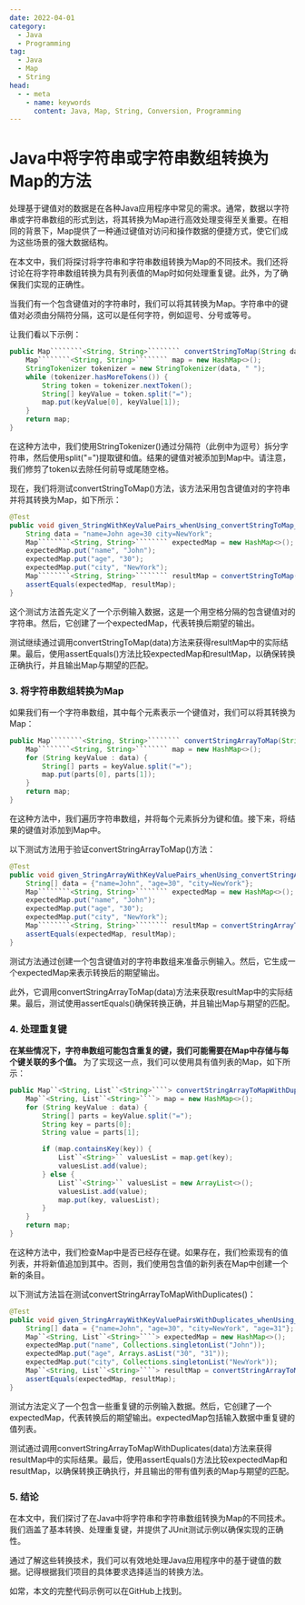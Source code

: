 ```yaml
---
date: 2022-04-01
category:
  - Java
  - Programming
tag:
  - Java
  - Map
  - String
head:
  - - meta
    - name: keywords
      content: Java, Map, String, Conversion, Programming
---
```

# Java中将字符串或字符串数组转换为Map的方法

处理基于键值对的数据是在各种Java应用程序中常见的需求。通常，数据以字符串或字符串数组的形式到达，将其转换为Map进行高效处理变得至关重要。在相同的背景下，Map提供了一种通过键值对访问和操作数据的便捷方式，使它们成为这些场景的强大数据结构。

在本文中，我们将探讨将字符串和字符串数组转换为Map的不同技术。我们还将讨论在将字符串数组转换为具有列表值的Map时如何处理重复键。此外，为了确保我们实现的正确性。

当我们有一个包含键值对的字符串时，我们可以将其转换为Map。字符串中的键值对必须由分隔符分隔，这可以是任何字符，例如逗号、分号或等号。

让我们看以下示例：

```java
public Map````````<String, String>```````` convertStringToMap(String data) {
    Map````````<String, String>```````` map = new HashMap<>();
    StringTokenizer tokenizer = new StringTokenizer(data, " ");
    while (tokenizer.hasMoreTokens()) {
        String token = tokenizer.nextToken();
        String[] keyValue = token.split("=");
        map.put(keyValue[0], keyValue[1]);
    }
    return map;
}
```

在这种方法中，我们使用StringTokenizer()通过分隔符（此例中为逗号）拆分字符串，然后使用split("=")提取键和值。结果的键值对被添加到Map中。请注意，我们修剪了token以去除任何前导或尾随空格。

现在，我们将测试convertStringToMap()方法，该方法采用包含键值对的字符串并将其转换为Map，如下所示：

```java
@Test
public void given_StringWithKeyValuePairs_whenUsing_convertStringToMap_thenMapCreated() {
    String data = "name=John age=30 city=NewYork";
    Map````````<String, String>```````` expectedMap = new HashMap<>();
    expectedMap.put("name", "John");
    expectedMap.put("age", "30");
    expectedMap.put("city", "NewYork");
    Map````````<String, String>```````` resultMap = convertStringToMap(data);
    assertEquals(expectedMap, resultMap);
}
```

这个测试方法首先定义了一个示例输入数据，这是一个用空格分隔的包含键值对的字符串。然后，它创建了一个expectedMap，代表转换后期望的输出。

测试继续通过调用convertStringToMap(data)方法来获得resultMap中的实际结果。最后，使用assertEquals()方法比较expectedMap和resultMap，以确保转换正确执行，并且输出Map与期望的匹配。

### 3. 将字符串数组转换为Map

如果我们有一个字符串数组，其中每个元素表示一个键值对，我们可以将其转换为Map：

```java
public Map````````<String, String>```````` convertStringArrayToMap(String[] data) {
    Map````````<String, String>```````` map = new HashMap<>();
    for (String keyValue : data) {
        String[] parts = keyValue.split("=");
        map.put(parts[0], parts[1]);
    }
    return map;
}
```

在这种方法中，我们遍历字符串数组，并将每个元素拆分为键和值。接下来，将结果的键值对添加到Map中。

以下测试方法用于验证convertStringArrayToMap()方法：

```java
@Test
public void given_StringArrayWithKeyValuePairs_whenUsing_convertStringArrayToMap_thenMapCreated() {
    String[] data = {"name=John", "age=30", "city=NewYork"};
    Map````````<String, String>```````` expectedMap = new HashMap<>();
    expectedMap.put("name", "John");
    expectedMap.put("age", "30");
    expectedMap.put("city", "NewYork");
    Map````````<String, String>```````` resultMap = convertStringArrayToMap(data);
    assertEquals(expectedMap, resultMap);
}
```

测试方法通过创建一个包含键值对的字符串数组来准备示例输入。然后，它生成一个expectedMap来表示转换后的期望输出。

此外，它调用convertStringArrayToMap(data)方法来获取resultMap中的实际结果。最后，测试使用assertEquals()确保转换正确，并且输出Map与期望的匹配。

### 4. 处理重复键

**在某些情况下，字符串数组可能包含重复的键，我们可能需要在Map中存储与每个键关联的多个值。** 为了实现这一点，我们可以使用具有值列表的Map，如下所示：

```java
public Map``<String, List``<String>````> convertStringArrayToMapWithDuplicates(String[] data) {
    Map``<String, List``<String>````> map = new HashMap<>();
    for (String keyValue : data) {
        String[] parts = keyValue.split("=");
        String key = parts[0];
        String value = parts[1];

        if (map.containsKey(key)) {
            List``<String>`` valuesList = map.get(key);
            valuesList.add(value);
        } else {
            List``<String>`` valuesList = new ArrayList<>();
            valuesList.add(value);
            map.put(key, valuesList);
        }
    }
    return map;
}
```

在这种方法中，我们检查Map中是否已经存在键。如果存在，我们检索现有的值列表，并将新值追加到其中。否则，我们使用包含值的新列表在Map中创建一个新的条目。

以下测试方法旨在测试convertStringArrayToMapWithDuplicates()：

```java
@Test
public void given_StringArrayWithKeyValuePairsWithDuplicates_whenUsing_convertStringArrayToMapWithDuplicates_thenMapCreatedWithLists() {
    String[] data = {"name=John", "age=30", "city=NewYork", "age=31"};
    Map``<String, List``<String>````> expectedMap = new HashMap<>();
    expectedMap.put("name", Collections.singletonList("John"));
    expectedMap.put("age", Arrays.asList("30", "31"));
    expectedMap.put("city", Collections.singletonList("NewYork"));
    Map``<String, List``<String>````> resultMap = convertStringArrayToMapWithDuplicates(data);
    assertEquals(expectedMap, resultMap);
}
```

测试方法定义了一个包含一些重复键的示例输入数据。然后，它创建了一个expectedMap，代表转换后的期望输出。expectedMap包括输入数据中重复键的值列表。

测试通过调用convertStringArrayToMapWithDuplicates(data)方法来获得resultMap中的实际结果。最后，使用assertEquals()方法比较expectedMap和resultMap，以确保转换正确执行，并且输出的带有值列表的Map与期望的匹配。

### 5. 结论

在本文中，我们探讨了在Java中将字符串和字符串数组转换为Map的不同技术。我们涵盖了基本转换、处理重复键，并提供了JUnit测试示例以确保实现的正确性。

通过了解这些转换技术，我们可以有效地处理Java应用程序中的基于键值的数据。记得根据我们项目的具体要求选择适当的转换方法。

如常，本文的完整代码示例可以在GitHub上找到。
